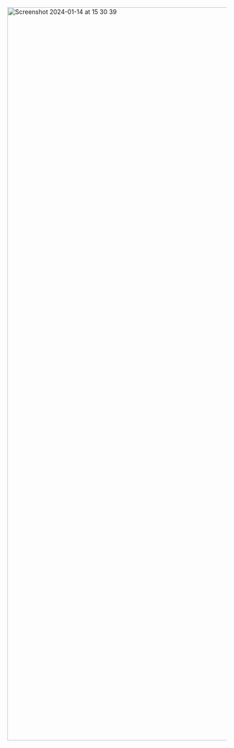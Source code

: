 <img width="1680" alt="Screenshot 2024-01-14 at 15 30 39" src="https://github.com/Rofee-ah/Hoobank/assets/151514109/ebb389c1-8f5d-41fd-a88f-9811e950f995">
